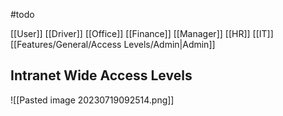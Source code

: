 #todo 

[[User]]
[[Driver]]
[[Office]]
	[[Finance]]
	[[Manager]]
	[[HR]]
	[[IT]]
	[[Features/General/Access Levels/Admin|Admin]]


## Intranet Wide Access Levels

![[Pasted image 20230719092514.png]]